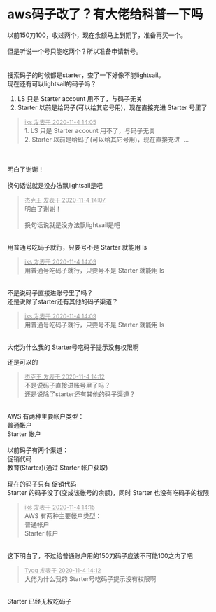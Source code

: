 # aws码子改了？有大佬给科普一下吗


以前150刀100，收过两个，现在余额马上到期了，准备再买一个。<br />
<br />
但是听说一个号只能吃两个？所以准备申请新号。<br />
<br />
<br />
搜索码子的时候都是starter，查了一下好像不能lightsail。<br />
现在还有可以lightsail的码子吗？

1. LS 只是 Starter account 用不了，与码子无关<br />
2. Starter 以前是给码子(可以给其它号用)，现在直接充进 Starter 号里了

<div class="quote"><blockquote><font size="2"><a href="https://www.hostloc.com/forum.php?mod=redirect&amp;goto=findpost&amp;pid=9401496&amp;ptid=762313" target="_blank"><font color="#999999">iks 发表于 2020-11-4 14:05</font></a></font><br />
1. LS 只是 Starter account 用不了，与码子无关<br />
2. Starter 以前是给码子(可以给其它号用)，现在直接充进&nbsp;&nbsp;...</blockquote></div><br />
<br />
明白了谢谢！<br />
<br />
换句话说就是没办法飘lightsail是吧

<div class="quote"><blockquote><font size="2"><a href="https://www.hostloc.com/forum.php?mod=redirect&amp;goto=findpost&amp;pid=9401509&amp;ptid=762313" target="_blank"><font color="#999999">杰克王 发表于 2020-11-4 14:07</font></a></font><br />
明白了谢谢！<br />
<br />
换句话说就是没办法飘lightsail是吧</blockquote></div><br />
用普通号吃码子就行，只要号不是 Starter 就能用 ls

<div class="quote"><blockquote><font size="2"><a href="https://www.hostloc.com/forum.php?mod=redirect&amp;goto=findpost&amp;pid=9401521&amp;ptid=762313" target="_blank"><font color="#999999">iks 发表于 2020-11-4 14:09</font></a></font><br />
用普通号吃码子就行，只要号不是 Starter 就能用 ls</blockquote></div><br />
不是说码子直接进账号里了吗？<br />
还是说除了starter还有其他的码子渠道？

<div class="quote"><blockquote><font size="2"><a href="https://www.hostloc.com/forum.php?mod=redirect&amp;goto=findpost&amp;pid=9401521&amp;ptid=762313" target="_blank"><font color="#999999">iks 发表于 2020-11-4 14:09</font></a></font><br />
用普通号吃码子就行，只要号不是 Starter 就能用 ls</blockquote></div><br />
大佬为什么我的 Starter号吃码子提示没有权限啊

还是可以的

<div class="quote"><blockquote><font size="2"><a href="https://www.hostloc.com/forum.php?mod=redirect&amp;goto=findpost&amp;pid=9401537&amp;ptid=762313" target="_blank"><font color="#999999">杰克王 发表于 2020-11-4 14:12</font></a></font><br />
不是说码子直接进账号里了吗？<br />
还是说除了starter还有其他的码子渠道？</blockquote></div><br />
AWS 有两种主要帐户类型：<br />
普通帐户<br />
Starter 帐户<br />
<br />
以前码子有两个渠道：<br />
促销代码<br />
教育(Starter)(通过 Starter 帐户获取)<br />
<br />
现在的码子只有 促销代码<br />
Starter 的码子没了(变成该帐号的余额)，同时 Starter 也没有吃码子的权限

<div class="quote"><blockquote><font size="2"><a href="https://www.hostloc.com/forum.php?mod=redirect&amp;goto=findpost&amp;pid=9401567&amp;ptid=762313" target="_blank"><font color="#999999">iks 发表于 2020-11-4 14:15</font></a></font><br />
AWS 有两种主要帐户类型：<br />
普通帐户<br />
Starter 帐户</blockquote></div><br />
这下明白了，不过给普通账户用的150刀码子应该不可能100之内了吧

<div class="quote"><blockquote><font size="2"><a href="https://www.hostloc.com/forum.php?mod=redirect&amp;goto=findpost&amp;pid=9401540&amp;ptid=762313" target="_blank"><font color="#999999">Tyqq 发表于 2020-11-4 14:12</font></a></font><br />
大佬为什么我的 Starter号吃码子提示没有权限啊</blockquote></div><br />
Starter 已经无权吃码子
